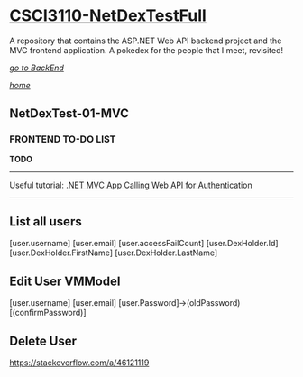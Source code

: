 # [CSCI3110-NetDexTestFull](/README.md)
 A repository that contains the  ASP.NET Web API backend project and the MVC frontend application. A pokedex for the people that I meet, revisited!

[_go to BackEnd_](./TODO.Backend.md) 

[_home_](/README.md)
## NetDexTest-01-MVC
### FRONTEND TO-DO LIST


**TODO**



----------------

Useful tutorial: [.NET MVC App Calling Web API for Authentication](https://memorycrypt.hashnode.dev/net-mvc-app-calling-web-api-for-authentication#heading-2-add-web-api-urls-in-appsettingsjson)



----------------


List all users
-----

[user.username] [user.email] [user.accessFailCount] [user.DexHolder.Id] [user.DexHolder.FirstName] [user.DexHolder.LastName]

Edit User VMModel
-----
[user.username] [user.email] [user.Password]->(oldPassword) [(confirmPassword)]


Delete User
------



https://stackoverflow.com/a/46121119